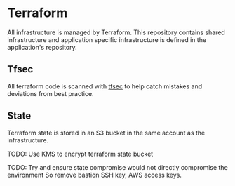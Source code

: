 # Terraform

All infrastructure is managed by Terraform.
This repository contains shared infrastructure and application specific infrastructure is defined in the application's repository.

## Tfsec

All terraform code is scanned with [tfsec](https://github.com/aquasecurity/tfsec) to help catch mistakes and deviations from best practice.

## State

Terraform state is stored in an S3 bucket in the same account as the infrastructure.

TODO: Use KMS to encrypt terraform state bucket

TODO: Try and ensure state compromise would not directly compromise the environment
  So remove bastion SSH key, AWS access keys.
